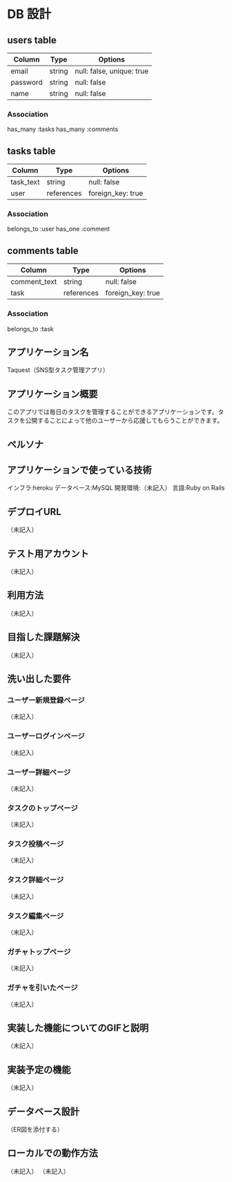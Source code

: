 # DB 設計

## users table

| Column                     | Type                | Options                              |
|----------------------------|---------------------|--------------------------------------|
| email                      | string              | null: false, unique: true            |    <メールアドレス>
| password                   | string              | null: false                          |    <パスワード>
| name                       | string              | null: false                          |    <名前>


### Association
has_many :tasks
has_many :comments


## tasks table

| Column                                 | Type       | Options                           |
|----------------------------------------|------------|-----------------------------------|
| task_text                              | string     | null: false                       |    <テキスト>
| user                                   | references | foreign_key: true                 |    <user_id>

### Association
belongs_to :user
has_one :comment


## comments table

| Column             | Type          | Options                                               |
|--------------------|---------------|-------------------------------------------------------|
| comment_text       | string        | null: false                                           |    <テキスト>
| task               | references    | foreign_key: true                                     |    <task_id>

### Association
belongs_to :task

## アプリケーション名 
Taquest（SNS型タスク管理アプリ）

## アプリケーション概要 
このアプリでは毎日のタスクを管理することができるアプリケーションです。タスクを公開することによって他のユーザーから応援してもらうことができます。

## ペルソナ

## アプリケーションで使っている技術
インフラ:heroku
データベース:MySQL
開発環境:（未記入）
言語:Ruby on Rails

## デプロイURL
（未記入）

## テスト用アカウント
（未記入）

## 利用方法
（未記入）

## 目指した課題解決
（未記入）

## 洗い出した要件
### ユーザー新規登録ページ
（未記入）
### ユーザーログインページ
（未記入）
### ユーザー詳細ページ
（未記入）

### タスクのトップページ
（未記入）
### タスク投稿ページ
（未記入）
### タスク詳細ページ
（未記入）
### タスク編集ページ
（未記入）

### ガチャトップページ
（未記入）
### ガチャを引いたページ
（未記入）


## 実装した機能についてのGIFと説明
（未記入）

## 実装予定の機能
（未記入）

## データベース設計
（ER図を添付する）

## ローカルでの動作方法
（未記入）
（未記入）

